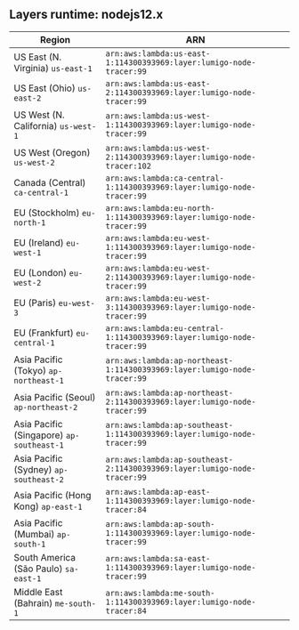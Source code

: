 Layers runtime: nodejs12.x
----
| Region | ARN |
| --- | --- |
|US East (N. Virginia)  `us-east-1`|`arn:aws:lambda:us-east-1:114300393969:layer:lumigo-node-tracer:99`|
|US East (Ohio)  `us-east-2`|`arn:aws:lambda:us-east-2:114300393969:layer:lumigo-node-tracer:99`|
|US West (N. California)  `us-west-1`|`arn:aws:lambda:us-west-1:114300393969:layer:lumigo-node-tracer:99`|
|US West (Oregon)  `us-west-2`|`arn:aws:lambda:us-west-2:114300393969:layer:lumigo-node-tracer:102`|
|Canada (Central)  `ca-central-1`|`arn:aws:lambda:ca-central-1:114300393969:layer:lumigo-node-tracer:99`|
|EU (Stockholm)  `eu-north-1`|`arn:aws:lambda:eu-north-1:114300393969:layer:lumigo-node-tracer:99`|
|EU (Ireland)  `eu-west-1`|`arn:aws:lambda:eu-west-1:114300393969:layer:lumigo-node-tracer:99`|
|EU (London)  `eu-west-2`|`arn:aws:lambda:eu-west-2:114300393969:layer:lumigo-node-tracer:99`|
|EU (Paris)  `eu-west-3`|`arn:aws:lambda:eu-west-3:114300393969:layer:lumigo-node-tracer:99`|
|EU (Frankfurt)  `eu-central-1`|`arn:aws:lambda:eu-central-1:114300393969:layer:lumigo-node-tracer:99`|
|Asia Pacific (Tokyo)  `ap-northeast-1`|`arn:aws:lambda:ap-northeast-1:114300393969:layer:lumigo-node-tracer:99`|
|Asia Pacific (Seoul)  `ap-northeast-2`|`arn:aws:lambda:ap-northeast-2:114300393969:layer:lumigo-node-tracer:99`|
|Asia Pacific (Singapore)  `ap-southeast-1`|`arn:aws:lambda:ap-southeast-1:114300393969:layer:lumigo-node-tracer:99`|
|Asia Pacific (Sydney)  `ap-southeast-2`|`arn:aws:lambda:ap-southeast-2:114300393969:layer:lumigo-node-tracer:99`|
|Asia Pacific (Hong Kong)  `ap-east-1`|`arn:aws:lambda:ap-east-1:114300393969:layer:lumigo-node-tracer:84`|
|Asia Pacific (Mumbai)  `ap-south-1`|`arn:aws:lambda:ap-south-1:114300393969:layer:lumigo-node-tracer:99`|
|South America (São Paulo)  `sa-east-1`|`arn:aws:lambda:sa-east-1:114300393969:layer:lumigo-node-tracer:99`|
|Middle East (Bahrain)  `me-south-1`|`arn:aws:lambda:me-south-1:114300393969:layer:lumigo-node-tracer:84`|

